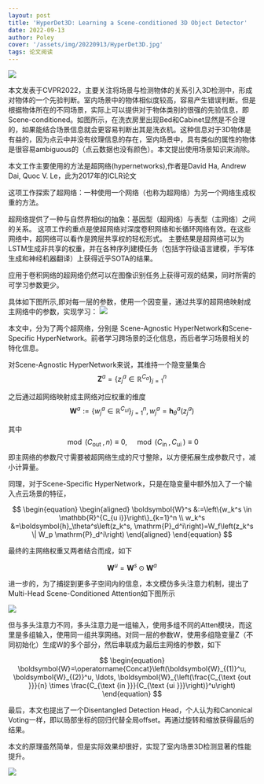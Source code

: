 ```yaml
---
layout: post
title: 'HyperDet3D: Learning a Scene-conditioned 3D Object Detector'
date: 2022-09-13
author: Poley
cover: '/assets/img/20220913/HyperDet3D.jpg'
tags: 论文阅读
---
```


![](/assets/img/20220913/HyperDet3DF1.jpg)

本文发表于CVPR2022，主要关注将场景与检测物体的关系引入3D检测中，形成对物体的一个先验判断。室内场景中的物体相似度较高，容易产生错误判断。但是根据物体所在的不同场景，实际上可以提供对于物体类别的很强的先验信息，即Scene-conditioned。如图所示，在洗衣房里出现Bed和Cabinet显然是不合理的，如果能结合场景信息就会更容易判断出其是洗衣机。这种信息对于3D物体是有益的，因为点云中并没有纹理信息的存在，室内场景中，具有类似的属性的物体是很容易ambiguous的（点云数据也没有颜色）。本文提出使用场景知识来消除。

本文工作主要使用的方法是超网络(hypernetworks),作者是David Ha, Andrew Dai, Quoc V. Le，此为2017年的ICLR论文

这项工作探索了超网络：一种使用一个网络（也称为超网络）为另一个网络生成权重的方法。

超网络提供了一种与自然界相似的抽象：基因型（超网络）与表型（主网络）之间的关系。 这项工作的重点是使超网络对深度卷积网络和长循环网络有效。在这些网络中，超网络可以看作是跨层共享权的轻松形式。 主要结果是超网络可以为LSTM生成非共享的权重，并在各种序列建模任务（包括字符级语言建模，手写体生成和神经机器翻译）上获得近乎SOTA的结果。

应用于卷积网络的超网络仍然可以在图像识别任务上获得可观的结果，同时所需的可学习参数更少。

具体如下图所示,即对每一层的参数，使用一个因变量，通过共享的超网络映射成主网络中的参数，实现学习：
![](/assets/img/20220913/HyperDet3DA1.jpg)


本文中，分为了两个超网络，分别是
Scene-Agnostic HyperNetwork和Scene-Specific HyperNetwork。前者学习跨场景的泛化信息，而后者学习场景相关的特化信息。

对Scene-Agnostic HyperNetwork来说，其维持一个隐变量集合
$$
\begin{equation}
\boldsymbol{Z}^a=\left\{z_j^a \in \mathbb{R}^{C_a}\right\}_{j=1}^n
\end{equation}
$$

之后通过超网络映射成主网络对应权重的维度
$$
\begin{equation}
\boldsymbol{W}^a:=\left\{w_j^a \in \mathbb{R}^{C_{u i}}\right\}_{j=1}^n, w_j^a=\boldsymbol{h}_\theta^a\left(z_j^a\right)
\end{equation}
$$

其中
$$
\begin{equation}
\bmod \left(C_{\text {out }}, n\right) \equiv 0, \quad \bmod \left(C_{\text {in }}, C_{\text {ui }}\right) \equiv 0
\end{equation}
$$
即主网络的参数尺寸需要被超网络生成的尺寸整除，以方便拓展生成参数尺寸，减小计算量。

同理，对于Scene-Specific HyperNetwork，只是在隐变量中额外加入了一个输入点云场景的特征，

$$
\begin{equation}
\begin{aligned}
\boldsymbol{W}^s &:=\left\{w_k^s \in \mathbb{R}^{C_{u i}}\right\}_{k=1}^n \\
w_k^s &=\boldsymbol{h}_\theta^s\left(z_k^s, \mathrm{P}_d^i\right)=W_f\left(z_k^s \| W_p \mathrm{P}_d^i\right)
\end{aligned}
\end{equation}
$$

最终的主网络权重又两者结合而成，如下

$$
\begin{equation}
\boldsymbol{W}^u=\boldsymbol{W}^s \odot \boldsymbol{W}^a
\end{equation}
$$

进一步的，为了捕捉到更多子空间内的信息，本文模仿多头注意力机制，提出了Multi-Head Scene-Conditioned Attention如下图所示

![](/assets/img/20220913/HyperDet3DF3.jpg)

但与多头注意力不同，多头注意力是一组输入，使用多组不同的Atten模块，而这里是多组输入，使用同一组共享网络。对同一层的参数W，使用多组隐变量Z（不同初始化）生成W的多个部分，然后串联成为最后主网络的参数，如下

$$
\begin{equation}
\boldsymbol{W}=\operatorname{Concat}\left(\boldsymbol{W}_{(1)}^u, \boldsymbol{W}_{(2)}^u, \ldots, \boldsymbol{W}_{\left(\frac{C_{\text {out }}}{n} \times \frac{C_{\text {in }}}{C_{\text {ui }}}\right)}^u\right)
\end{equation}
$$

最后，本文也提出了一个Disentangled Detection Head，个人认为和Canonical Voting一样，即以局部坐标的回归代替全局offset。再通过旋转和缩放获得最后的结果。

本文的原理虽然简单，但是实际效果却很好，实现了室内场景3D检测显著的性能提升。

![](/assets/img/20220913/HyperDet3DT2.jpg)
